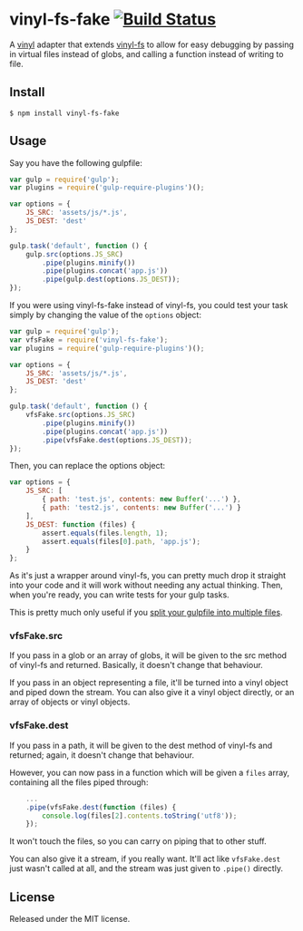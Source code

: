 # vinyl-fs-fake [![Build Status](https://travis-ci.org/callumacrae/vinyl-fs-fake.svg)](https://travis-ci.org/callumacrae/vinyl-fs-fake)

A [vinyl] adapter that extends [vinyl-fs] to allow for easy debugging by
passing in virtual files instead of globs, and calling a function instead of
writing to file.


## Install

```
$ npm install vinyl-fs-fake
```


## Usage

Say you have the following gulpfile:

```js
var gulp = require('gulp');
var plugins = require('gulp-require-plugins')();

var options = {
	JS_SRC: 'assets/js/*.js',
	JS_DEST: 'dest'
};

gulp.task('default', function () {
	gulp.src(options.JS_SRC)
		.pipe(plugins.minify())
		.pipe(plugins.concat('app.js'))
		.pipe(gulp.dest(options.JS_DEST));
});
```

If you were using vinyl-fs-fake instead of vinyl-fs, you could test your task
simply by changing the value of the `options` object:

```js
var gulp = require('gulp');
var vfsFake = require('vinyl-fs-fake');
var plugins = require('gulp-require-plugins')();

var options = {
	JS_SRC: 'assets/js/*.js',
	JS_DEST: 'dest'
};

gulp.task('default', function () {
	vfsFake.src(options.JS_SRC)
		.pipe(plugins.minify())
		.pipe(plugins.concat('app.js'))
		.pipe(vfsFake.dest(options.JS_DEST));
});
```

Then, you can replace the options object:

```js
var options = {
	JS_SRC: [
		{ path: 'test.js', contents: new Buffer('...') },
		{ path: 'test2.js', contents: new Buffer('...') }
	],
	JS_DEST: function (files) {
		assert.equals(files.length, 1);
		assert.equals(files[0].path, 'app.js');
	}
};
```

As it's just a wrapper around vinyl-fs, you can pretty much drop it straight
into your code and it will work without needing any actual thinking. Then, when
you're ready, you can write tests for your gulp tasks.

This is pretty much only useful if you
[split your gulpfile into multiple files].


### vfsFake.src

If you pass in a glob or an array of globs, it will be given to the src method
of vinyl-fs and returned. Basically, it doesn't change that behaviour.

If you pass in an object representing a file, it'll be turned into a vinyl
object and piped down the stream. You can also give it a vinyl object directly,
or an array of objects or vinyl objects.


### vfsFake.dest

If you pass in a path, it will be given to the dest method of vinyl-fs and
returned; again, it doesn't change that behaviour.

However, you can now pass in a function which will be given a `files` array,
containing all the files piped through:

```js
	...
	.pipe(vfsFake.dest(function (files) {
		console.log(files[2].contents.toString('utf8'));
	});
```

It won't touch the files, so you can carry on piping that to other stuff.

You can also give it a stream, if you really want. It'll act like
`vfsFake.dest` just wasn't called at all, and the stream was just given to
`.pipe()` directly.


## License

Released under the MIT license.



[vinyl]: https://github.com/wearefractal/vinyl
[vinyl-fs]: https://github.com/wearefractal/vinyl-fs
[split your gulpfile into multiple files]: http://macr.ae/article/splitting-gulpfile-multiple-files.html